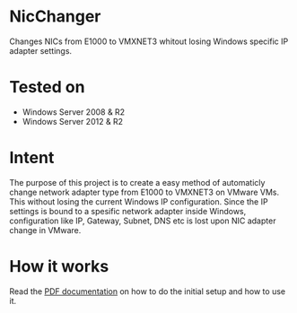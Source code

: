 # NicChanger
Changes NICs from E1000 to VMXNET3 whitout losing Windows specific IP adapter settings.

# Tested on
+ Windows Server 2008 & R2
+ Windows Server 2012 & R2

# Intent
The purpose of this project is to create a easy method of automaticly change network adapter type from E1000 to VMXNET3 on VMware VMs. This without losing the current Windows IP configuration. Since the IP settings is bound to a spesific network adapter inside Windows, configuration like IP, Gateway, Subnet, DNS etc is lost upon NIC adapter change in VMware.

# How it works
Read the [PDF documentation](https://github.com/fredrik444/NicChanger/blob/master/Setup_NicChanger.pdf) on how to do the initial setup and how to use it.
